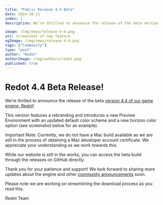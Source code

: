 ```yaml
---
title: "Public Release 4.4 Beta"
date: 2024-10-11
index: 1
description: We’re thrilled to announce the release of the beta version 4.4 of our game engine, Redot!

image: /img/news/release-4-4.png
alt: Screenshot of new feature
ogImage: /img/news/release-4-4.png
tags: ["Community"]
type: "post"
author: "Redot"
authorImage: /img/authors/redot.png
published: true
---
```


# Redot 4.4 Beta Release!

We’re thrilled to announce the release of the beta 
[version 4.4 of our game engine, Redot](https://github.com/Redot-Engine/redot-engine/releases/tag/2024101114)!

This version features a rebranding and introduces a new Preview Environment with an updated default color
scheme and a new horizon color option (see screenshot below for an example).

Important Note: Currently, we do not have a Mac build available as we are still in the process of obtaining
a Mac developer account certificate. We appreciate your understanding as we work towards this.

While our website is still in the works, you can access the beta build through the releases on GitHub
directly.

Thank you for your patience and support! We look forward to sharing more updates about the engine and other
[community announcements](https://discord.gg/redot) soon.

Please note we are working on streamlining the download process as you read this.

Redot Team